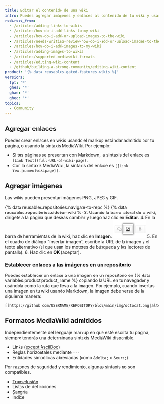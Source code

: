 ```yaml
---
title: Editar el contenido de una wiki
intro: Puedes agregar imágenes y enlaces al contenido de tu wiki y usar algunos de los formatos que admite MediaWiki.
redirect_from:
  - /articles/adding-links-to-wikis
  - /articles/how-do-i-add-links-to-my-wiki
  - /articles/how-do-i-add-or-upload-images-to-the-wiki
  - /articles/needs-writing-review-how-do-i-add-or-upload-images-to-the-wiki
  - /articles/how-do-i-add-images-to-my-wiki
  - /articles/adding-images-to-wikis
  - /articles/supported-mediawiki-formats
  - /articles/editing-wiki-content
  - /github/building-a-strong-community/editing-wiki-content
product: '{% data reusables.gated-features.wikis %}'
versions:
  fpt: '*'
  ghes: '*'
  ghae: '*'
  ghec: '*'
topics:
  - Community
---
```


## Agregar enlaces

Puedes crear enlaces en wikis usando el markup estándar admitido por tu página, o usando la sintaxis MediaWiki. Por ejemplo:

- Si tus páginas se presentan con Markdown, la sintaxis del enlace es `[Link Text](full-URL-of-wiki-page)`.
- Con la sintaxis MediaWiki, la sintaxis del enlace es `[[Link Text|nameofwikipage]]`.

## Agregar imágenes

Las wikis pueden presentar imágenes PNG, JPEG y GIF.

{% data reusables.repositories.navigate-to-repo %}
{% data reusables.repositories.sidebar-wiki %}
3. Usando la barra lateral de la wiki, dirígete a la página que deseas cambiar y luego haz clic en **Editar**.
4. En la barra de herramientas de la wiki, haz clic en **Imagen**. ![Botón de la wiki Agregar imagen](/assets/images/help/wiki/wiki_add_image.png)
5. En el cuadro de diálogo "Insertar imagen", escribe la URL de la imagen y el texto alternativo (el que usan los motores de búsqueda y los lectores de pantalla).
6. Haz clic en **OK** (aceptar).

### Establecer enlaces a las imágenes en un repositorio

Puedes establecer un enlace a una imagen en un repositorio en {% data variables.product.product_name %} copiando la URL en tu navegador y usándola como la ruta que lleva a la imagen. Por ejemplo, cuando insertas una imagen en tu wiki usando Markdown, la imagen debe verse de la siguiente manera:

    [[https://github.com/USERNAME/REPOSITORY/blob/main/img/octocat.png|alt=octocat]]

## Formatos MediaWiki admitidos

Independientemente del lenguaje markup en que esté escrita tu página, siempre tendrás una determinada sintaxis MediaWiki disponible.
- Links ([except AsciiDoc](https://github.com/gollum/gollum/commit/d1cf698b456cd6a35a54c6a8e7b41d3068acec3b))
- Reglas horizontales mediante `---`
- Entidades simbólicas abreviadas (como `&delta;` o `&euro;`)

Por razones de seguridad y rendimiento, algunas sintaxis no son compatibles.
- [Transclusión](https://www.mediawiki.org/wiki/Transclusion)
- Listas de definiciones
- Sangría
- Índice
